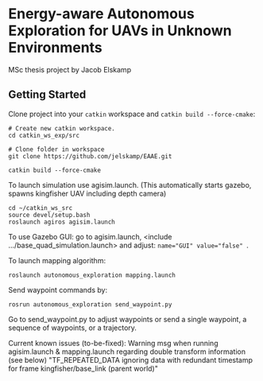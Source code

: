 # Energy-aware Autonomous Exploration for UAVs in Unknown Environments #
MSc thesis project by Jacob Elskamp




## Getting Started
Clone project into your `catkin` workspace and `catkin build --force-cmake`:
```
# Create new catkin workspace.
cd catkin_ws_exp/src

# Clone folder in workspace
git clone https://github.com/jelskamp/EAAE.git

catkin build --force-cmake
```

To launch simulation use agisim.launch. (This automatically starts gazebo, spawns kingfisher UAV including depth camera)

```
cd ~/catkin_ws_src
source devel/setup.bash
roslaunch agiros agisim.launch
```

To use Gazebo GUI: go to agisim.launch, <include .../base_quad_simulation.launch> and adjust: ```name="GUI" value="false" ```.

To launch mapping algorithm:
```
roslaunch autonomous_exploration mapping.launch
```

Send waypoint commands by:
```
rosrun autonomous_exploration send_waypoint.py
```
Go to send_waypoint.py to adjust waypoints or send a single waypoint, a sequence of waypoints, or a trajectory. 





Current known issues (to-be-fixed):
Warning msg when running agisim.launch & mapping.launch regarding double transform information (see below)
"TF_REPEATED_DATA ignoring data with redundant timestamp for frame kingfisher/base_link (parent world)"

